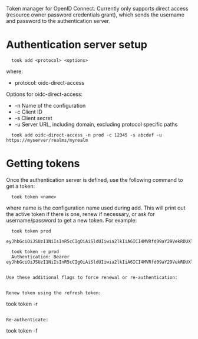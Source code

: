 Token manager for OpenID Connect. Currently only supports direct
access (resource owner password credentials grant), which sends the
username and password to the authentication server.

# Authentication server setup

```
  took add <protocol> <options>
```

where:

 * protocol: oidc-direct-access


Options for oidc-direct-access:
 * -n Name of the configuration
 * -c Client ID
 * -s Client secret
 * -u Server URL, including domain, excluding protocol specific paths

```
  took add oidc-direct-access -n prod -c 12345 -s abcdef -u https://myserver/realms/myrealm
```

# Getting tokens

Once the authentication server is defined, use the following command to get a token:

```
  took token <name>
```
where name is the configuration name used during add.
This will print out the active token if there is one, renew if necessary, or ask for username/password to get a new token. For example:

```
  took token prod
  eyJhbGciOiJSUzI1NiIsInR5cCIgOiAiSldUIiwia2lkIiA6ICI4MVRfd09aY29VekRDUXlhSnNYTXloUjhHQTlranViOEF6d1A3dTgzaDY4In0.eyJqdGkiOiJlY2UyM...
```


```
  took token -e prod
  Authentication: Bearer eyJhbGciOiJSUzI1NiIsInR5cCIgOiAiSldUIiwia2lkIiA6ICI4MVRfd09aY29VekRDUXlhSnNYTXloUjhHQTlranViOEF6d1A3dTgzaDY4In0.eyJqdGkiOiJlY2UyM...


Use these additional flags to force renewal or re-authentication:


Renew token using the refresh token:
```
  took token -r <name>
```

Re-authenticate:
```
  took token -f <name>
```
